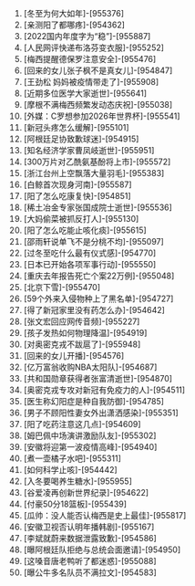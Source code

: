 
1. [冬至为何大如年]-[955376]
1. [亲测阳了都哪疼]-[954362]
1. [2022国内年度字为“稳”]-[955887]
1. [人民网评快递布洛芬变衣服]-[955252]
1. [梅西提醒德保罗注意安全]-[955476]
1. [回来的女儿张子枫不是真女儿]-[954847]
1. [王劲松 妈妈被疫情带走了]-[955908]
1. [近期多位医学大家逝世]-[955641]
1. [摩根不满梅西频繁发动态庆祝]-[955038]
1. [外媒：C罗想参加2026年世界杯]-[955541]
1. [新冠头疼怎么缓解]-[955101]
1. [阿根廷足协致歉球迷]-[954915]
1. [知名经济学家曹凤岐逝世]-[955951]
1. [300万片对乙酰氨基酚将上市]-[955572]
1. [浙江台州上空飘落大量羽毛]-[955383]
1. [白鲸首次现身河南]-[955587]
1. [阳了怎么吃康复快]-[954851]
1. [稀土冶金专家张国成院士逝世]-[955536]
1. [大妈偷菜被抓反打人]-[955130]
1. [阳了怎么吃能止咳化痰]-[955615]
1. [邵雨轩说单飞不是分桃不均]-[955097]
1. [过冬至吃什么最有仪式感]-[954770]
1. [日本已开始各项军事行动]-[955550]
1. [重庆去年报告死亡个案22万例]-[955048]
1. [北京下雪]-[955470]
1. [59个外来入侵物种上了黑名单]-[954727]
1. [得了新冠家里没有药怎么办]-[954642]
1. [张文宏回应网传音频]-[955227]
1. [孩子发热如何物理降温]-[954919]
1. [对奥密克戎不跋扈了]-[955948]
1. [回来的女儿开播]-[954576]
1. [亿万富翁收购NBA太阳队]-[954687]
1. [共和国勋章获得者张富清逝世]-[954870]
1. [奥密克戎专攻对新冠有免疫力的人]-[954511]
1. [医生称幻阳症是种自我防御]-[954785]
1. [男子不顾阳性妻女外出潇洒感染]-[955351]
1. [阳了吃药注意这几点]-[954609]
1. [姆巴佩中场演讲激励队友]-[955302]
1. [安徽将迎第一波疫情高峰]-[954940]
1. [煮一壶橘子水吧]-[955311]
1. [如何科学止咳]-[954442]
1. [入冬要喝养生糖水]-[955955]
1. [谷爱凌再创新世界纪录]-[954622]
1. [付豪50分18篮板]-[955439]
1. [瓜帅：没人能否认梅西是史上最佳]-[955817]
1. [安徽卫视否认明年播韩剧]-[955167]
1. [李斌就蔚来数据泄露致歉]-[954586]
1. [曝阿根廷队拒绝与总统会面邀请]-[954950]
1. [这嗓音唐老鸭听了都迷惑]-[955088]
1. [曝公牛多名队员不满拉文]-[954583]